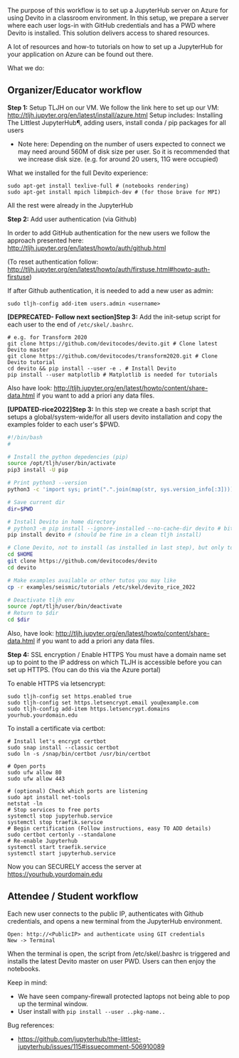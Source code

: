 The purpose of this workflow is to set up a JupyterHub server on Azure for using Devito in a classroom environment.
In this setup, we prepare a server where each user logs-in with GitHub credentials and has a PWD where Devito is installed. This solution delivers access to shared resources.

A lot of resources and how-to tutorials on how to set up a JupyterHub for your application on Azure can be found out there.

What we do:

## Organizer/Educator workflow

**Step 1:** Setup TLJH on our VM.
We follow the link here to set up our VM:
http://tljh.jupyter.org/en/latest/install/azure.html
Setup includes: Installing The Littlest JupyterHub¶, adding users, install conda / pip packages for all users

- Note here: Depending on the number of users expected to connect we may need around 560M of disk size per user. So it is recommended that we increase disk size. (e.g. for around 20 users, 11G were occupied)

What we installed for the full Devito experience:
```
sudo apt-get install texlive-full # (notebooks rendering)
sudo apt-get install mpich libmpich-dev # (for those brave for MPI)
```
All the rest were already in the JupyterHub


**Step 2:** Add user authentication (via Github)

In order to add GitHub authentication for the new users we follow the approach presented here:
http://tljh.jupyter.org/en/latest/howto/auth/github.html

(To reset authentication follow: http://tljh.jupyter.org/en/latest/howto/auth/firstuse.html#howto-auth-firstuse)

If after Github authentication, it is needed to add a new user as admin:
```
sudo tljh-config add-item users.admin <username>
```

**[DEPRECATED- Follow next section]Step 3:** Add the init-setup script for each user to the end of `/etc/skel/.bashrc`. 

```
# e.g. for Transform 2020
git clone https://github.com/devitocodes/devito.git # Clone latest Devito master
git clone https://github.com/devitocodes/transform2020.git # Clone Devito tutorial
cd devito && pip install --user -e . # Install Devito
pip install --user matplotlib # Matplotlib is needed for tutorials
```

Also have look: http://tljh.jupyter.org/en/latest/howto/content/share-data.html if you want to add
a priori any data files.

**[UPDATED-rice2022]Step 3:** In this step we create a bash script that setups a global/system-wide/for all users devito installation and copy the examples folder to each user's $PWD.

```bash
#!/bin/bash
#

# Install the python depedencies (pip)
source /opt/tljh/user/bin/activate
pip3 install -U pip

# Print python3 --version
python3 -c 'import sys; print(".".join(map(str, sys.version_info[:3])))'

# Save current dir
dir=$PWD

# Install Devito in home directory
# python3 -m pip install --ignore-installed --no-cache-dir devito # bit redundant setup (useful if other devito may have been installed)
pip install devito # (should be fine in a clean tljh install)

# Clone Devito, not to install (as installed in last step), but only to copy examples
cd $HOME
git clone https://github.com/devitocodes/devito
cd devito

# Make examples available or other tutos you may like
cp -r examples/seismic/tutorials /etc/skel/devito_rice_2022

# Deactivate tljh env
source /opt/tljh/user/bin/deactivate
# Return to $dir
cd $dir
```

Also, have look: http://tljh.jupyter.org/en/latest/howto/content/share-data.html if you want to add
a priori any data files.

**Step 4:** SSL encryption / Enable HTTPS
You must have a domain name set up to point to the IP address on which TLJH is accessible before you can set up HTTPS. (You can do this via the Azure portal)

To enable HTTPS via letsencrypt:
```
sudo tljh-config set https.enabled true
sudo tljh-config set https.letsencrypt.email you@example.com
sudo tljh-config add-item https.letsencrypt.domains yourhub.yourdomain.edu
```
To install a certificate via certbot:
```
# Install let's encrypt certbot
sudo snap install --classic certbot
sudo ln -s /snap/bin/certbot /usr/bin/certbot

# Open ports
sudo ufw allow 80
sudo ufw allow 443

# (optional) Check which ports are listening
sudo apt install net-tools
netstat -ln
# Stop services to free ports
systemctl stop jupyterhub.service
systemctl stop traefik.service
# Begin certification (Follow instructions, easy TO ADD details)
sudo certbot certonly --standalone
# Re-enable Jupyterhub
systemctl start traefik.service
systemctl start jupyterhub.service
```
Now you can SECURELY access the server at https://yourhub.yourdomain.edu

## Attendee / Student workflow

Each new user connects to the public IP, authenticates with Github credentials, and opens a new terminal from the JupyterHub environment.
```
Open: http://<PublicIP> and authenticate using GIT credentials
New -> Terminal
```

When the terminal is open, the script from /etc/skel/.bashrc is triggered and installs the latest Devito master on user PWD. Users can then enjoy the notebooks.


Keep in mind:
- We have seen company-firewall protected laptops not being able to pop up the terminal window.
- User install with `pip install --user ..pkg-name..`

Bug references:
- https://github.com/jupyterhub/the-littlest-jupyterhub/issues/115#issuecomment-506910089